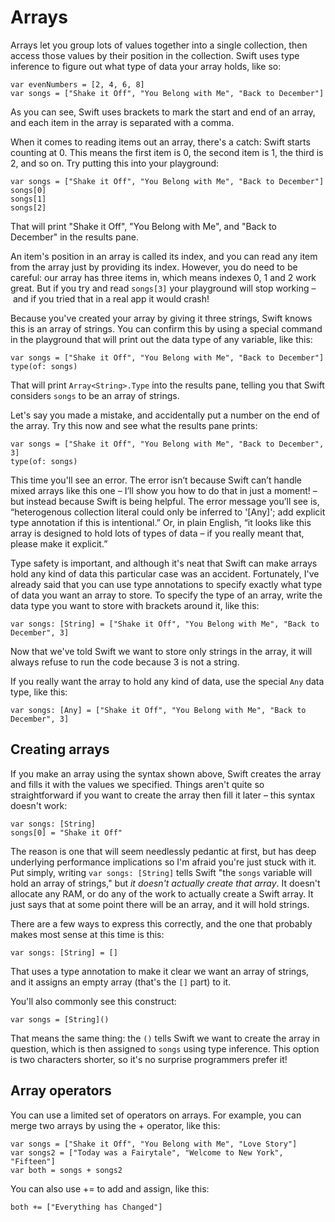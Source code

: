 # Arrays

Arrays let you group lots of values together into a single collection, then access those values by their position in the collection. Swift uses type inference to figure out what type of data your array holds, like so:

    var evenNumbers = [2, 4, 6, 8]
    var songs = ["Shake it Off", "You Belong with Me", "Back to December"]

As you can see, Swift uses brackets to mark the start and end of an array, and each item in the array is separated with a comma.

When it comes to reading items out an array, there's a catch: Swift starts counting at 0. This means the first item is 0, the second item is 1, the third is 2, and so on. Try putting this into your playground:

    var songs = ["Shake it Off", "You Belong with Me", "Back to December"]
    songs[0]
    songs[1]
    songs[2]

That will print "Shake it Off", "You Belong with Me", and "Back to December" in the results pane.

An item's position in an array is called its index, and you can read any item from the array just by providing its index. However, you do need to be careful: our array has three items in, which means indexes 0, 1 and 2 work great. But if you try and read `songs[3]` your playground will stop working – and if you tried that in a real app it would crash!

Because you've created your array by giving it three strings, Swift knows this is an array of strings. You can confirm this by using a special command in the playground that will print out the data type of any variable, like this:

    var songs = ["Shake it Off", "You Belong with Me", "Back to December"]
    type(of: songs)

That will print `Array<String>.Type` into the results pane, telling you that Swift considers `songs` to be an array of strings.

Let's say you made a mistake, and accidentally put a number on the end of the array. Try this now and see what the results pane prints:

    var songs = ["Shake it Off", "You Belong with Me", "Back to December", 3]
    type(of: songs)

This time you'll see an error. The error isn’t because Swift can’t handle mixed arrays like this one – I’ll show you how to do that in just a moment! – but instead because Swift is being helpful. The error message you’ll see is, “heterogenous collection literal could only be inferred to '[Any]'; add explicit type annotation if this is intentional.” Or, in plain English, “it looks like this array is designed to hold lots of types of data – if you really meant that, please make it explicit.”

Type safety is important, and although it's neat that Swift can make arrays hold any kind of data this particular case was an accident. Fortunately, I've already said that you can use type annotations to specify exactly what type of data you want an array to store. To specify the type of an array, write the data type you want to store with brackets around it, like this:

    var songs: [String] = ["Shake it Off", "You Belong with Me", "Back to December", 3]

Now that we've told Swift we want to store only strings in the array, it will always refuse to run the code because 3 is not a string.

If you really want the array to hold any kind of data, use the special `Any` data type, like this:

    var songs: [Any] = ["Shake it Off", "You Belong with Me", "Back to December", 3]


## Creating arrays

If you make an array using the syntax shown above, Swift creates the array and fills it with the values we specified. Things aren't quite so straightforward if you want to create the array then fill it later – this syntax doesn't work:

    var songs: [String]
    songs[0] = "Shake it Off"

The reason is one that will seem needlessly pedantic at first, but has deep underlying performance implications so I'm afraid you're just stuck with it. Put simply, writing `var songs: [String]` tells Swift "the `songs` variable will hold an array of strings," but *it doesn't actually create that array*. It doesn't allocate any RAM, or do any of the work to actually create a Swift array. It just says that at some point there will be an array, and it will hold strings.

There are a few ways to express this correctly, and the one that probably makes most sense at this time is this:

    var songs: [String] = []

That uses a type annotation to make it clear we want an array of strings, and it assigns an empty array (that's the `[]` part) to it.

You'll also commonly see this construct:

    var songs = [String]()

That means the same thing: the `()` tells Swift we want to create the array in question, which is then assigned to `songs` using type inference. This option is two characters shorter, so it's no surprise programmers prefer it!


## Array operators

You can use a limited set of operators on arrays. For example, you can merge two arrays by using the + operator, like this:

    var songs = ["Shake it Off", "You Belong with Me", "Love Story"]
    var songs2 = ["Today was a Fairytale", "Welcome to New York", "Fifteen"]
    var both = songs + songs2

You can also use += to add and assign, like this:

    both += ["Everything has Changed"]